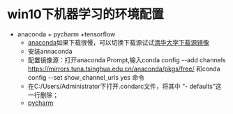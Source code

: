 # win10下机器学习的环境配置
- anaconda + pycharm +tensorflow
  - [anaconda](https://www.cnblogs.com/csu-lmw/p/9356719.html)如果下载很慢，可以切换下载源试试[清华大学下载源镜像](https://mirrors.tuna.tsinghua.edu.cn/)
  - 安装annaconda
  - 配置镜像源：打开anaconda Prompt,输入conda config --add channels https://mirrors.tuna.tsinghua.edu.cn/anaconda/pkgs/free/
  和conda config --set show_channel_urls yes 命令
  - 在C:/Users/Administrator下打开.condarc文件，将其中 “- defaults”这一行删除；
  - [pycharm](https://www.jetbrains.com/pycharm/download/#section=linux)
